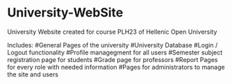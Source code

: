 # University-WebSite
University Website created for course PLH23 of Hellenic Open University 

Includes:
#General Pages of the university
#University Database
#Login / Logout functionality
#Profile managegment for all users
#Semester subject registration page for students
#Grade page for professors
#Report Pages for every role with needed information
#Pages for administrators to manage the site and users
